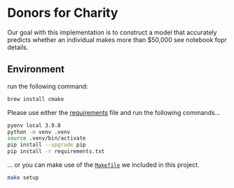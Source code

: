 # Donors for Charity

Our goal with this implementation is to construct a model that accurately predicts whether an individual makes more than $50,000
see notebook fopr details.

## Environment

run the following command:

```BASH
brew install cmake
```

Please use either the [requirements](requirements.txt) file and run the following commands...

```BASH
pyenv local 3.9.8
python -m venv .venv
source .venv/bin/activate
pip install --upgrade pip
pip install -r requirements.txt
```

... or you can make use of the [`Makefile`](Makefile) we included in this project. 

```BASH
make setup
```

